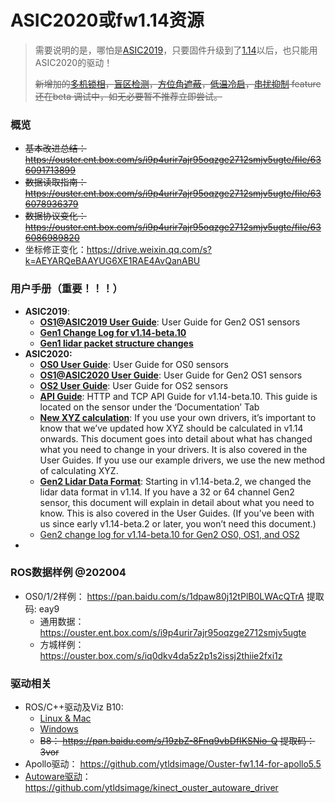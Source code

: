 # ASIC2020或fw1.14资源

> 需要说明的是，哪怕是[ASIC2019](/asic2019)，只要固件升级到了[1.14](https://go.ouster.io/beta-program/beta-10/downloads/)以后，也只能用ASIC2020的驱动！
>
> ~~新增加的[多机锁相](https://go.ouster.io/beta-program/beta-10/phase-lock)，[盲区检测](https://go.ouster.io/beta-program/beta-10/blockage-detection)，[方位角遮蔽](https://go.ouster.io/beta-program/beta-10/azimuth-mask)，[低温冷启](https://go.ouster.io/beta-program/beta-10/cold-start)，[串扰抑制](https://go.ouster.io/beta-program/beta-10/crosstalk-mitigation) feature 还在beta 调试中，如无必要暂不推荐立即尝试。~~

### 概览

- ~~基本改进总结：https://ouster.ent.box.com/s/i9p4urir7ajr95oqzge2712smjv5ugte/file/636091713899~~
- ~~数据读取指南：https://ouster.ent.box.com/s/i9p4urir7ajr95oqzge2712smjv5ugte/file/636078936379~~
- ~~数据协议变化：https://ouster.ent.box.com/s/i9p4urir7ajr95oqzge2712smjv5ugte/file/636086989820~~
- 坐标修正变化：https://drive.weixin.qq.com/s?k=AEYARQeBAAYUG6XE1RAE4AvQanABU

### 用户手册（重要！！！）

- **ASIC2019**:
  - **[OS1@ASIC2019 User Guide](https://data.ouster.io/beta-program/v1.14-beta-10/OS1-Gen1-User-Guide-v1.14.0-beta.10.pdf)**: User Guide for Gen2 OS1 sensors
  - **[Gen1 Change Log  for v1.14-beta.10](https://data.ouster.io/beta-program/v1.14-beta-10/v1.14-beta.10%20Change%20Log%20for%20Gen1%20sensors.pdf?hsCtaTracking=eabc3da7-8b3b-43b0-9901-695650461f5c%7C376c1b88-c6ca-4a9a-9054-84774c369be4)**
  - **[Gen1 lidar packet structure changes](https://data.ouster.io/beta-program/v1.14-beta-10/Gen1%20lidar%20data%20structure.pdf)**
- **ASIC2020:**
  - **[OS0 User Guide](https://data.ouster.io/beta-program/v1.14-beta-10/OS0-User-Guide-v1.14.0-beta.10.pdf)**: User Guide for OS0 sensors
  - **[OS1@ASIC2020 User Guide](https://data.ouster.io/beta-program/v1.14-beta-10/OS1-User-Guide-v1.14.0-beta.10.pdf)**: User Guide for Gen2 OS1 sensors
  - **[OS2 User Guide](https://data.ouster.io/beta-program/v1.14-beta-10/OS2-User-Guide-v1.14.0-beta.10.pdf)**: User Guide for OS2 sensors
  - **[API Guide](https://data.ouster.io/beta-program/v1.14-beta-10/Ouster-Sensor-API-Guide-v1.14.0-beta.10.pdf)**: HTTP and TCP API Guide for v1.14-beta.10. This guide is located on the sensor under the ‘Documentation’ Tab
  - **[New XYZ calculation](https://data.ouster.io/beta-program/v1.14-beta-10/New%20lidar%20range%20data%20to%20XYZ.pdf)**: If you use your own drivers, it’s important to know that we’ve updated how XYZ should be calculated in v1.14 onwards. This document goes into detail about what has changed what you need to change in your drivers. It is also covered in the User Guides. If you use our example drivers, we use the new method of calculating XYZ.
  - **[Gen2 Lidar Data Format](https://data.ouster.io/beta-program/v1.14-beta-10/Gen2%20lidar%20data%20structure.pdf)**: Starting in v1.14-beta.2, we changed the lidar data format in v1.14. If you have a 32 or 64 channel Gen2 sensor, this document will explain in detail about what you need to know. This is also covered in the User Guides. (If you’ve been with us since early v1.14-beta.2 or later, you won’t need this document.)
  - [Gen2 change log for v1.14-beta.10 for Gen2 OS0, OS1, and OS2](https://go.ouster.io/cs/c/?cta_guid=bc08d480-c9de-4d9f-b12d-3f71ec012569&placement_guid=95685290-70f8-40ad-ac06-852b8a74f18a&portal_id=5054152&canon=https%3A%2F%2Fgo.ouster.io%2Fbeta-program%2Fbeta-10%2F&redirect_url=APefjpE3aypj5JldO8uDTiSou217rELOSngfwUsNoS01w_iy8eQBI_EUqDEgF_3hZTeDg1uiTDo96muBilN_Al-RWBWwQfplxJqqUTyGsVXhT-RL-LniLWVunIMmvD0qZviRp5XU6nzDlvzE2A2j058SWmop3p4SWEAziHah1z_F3PLgSTlmvjnN3Twl6nIEH6a7IbndKntuCq0CRFxvkHTNQX4iVqBj2u_SRzOQ6Erfvxihz_DzUErcjSSvPw5Lp65VHmko0RlH_bG0bnQzT-2YsCV5VboHSgcMuR1N8xexmA_EVDbJZVtCxpDYedPizNrIicIUk_XW&click=17f8ff80-288c-481a-b0c2-f255759c03ad&hsutk=f7f9fa89a9b3a83930a447116d9a1796&signature=AAH58kFUkIAS2aQQO8-2S_kVehTQrBE7PQ&pageId=29569243223&__hstc=82216777.f7f9fa89a9b3a83930a447116d9a1796.1589280439546.1590573594493.1590658690686.3&__hssc=82216777.1.1590658690686&__hsfp=1824881308&contentType=landing-page)
- 



### ROS数据样例 @202004

- OS0/1/2样例： https://pan.baidu.com/s/1dpaw80j12tPlB0LWAcQTrA 提取码: eay9
  - 通用数据：https://ouster.ent.box.com/s/i9p4urir7ajr95oqzge2712smjv5ugte
  - 方城样例：https://ouster.box.com/s/iq0dkv4da5z2p1s2issj2thiie2fxi1z



### 驱动相关

- ROS/C++驱动及Viz B10:  
  - [Linux & Mac](https://go.ouster.io/cs/c/?cta_guid=c33771ad-6ac8-404e-814b-1aa531ba471e&placement_guid=3b0f3e91-633f-4d19-8669-92cf1b28fea5&portal_id=5054152&canon=https%3A%2F%2Fgo.ouster.io%2Fbeta-program%2Fbeta-10%2F&redirect_url=APefjpFyDJoUTD0MqJLP8h6LOEkOyxwp1mcbT38xKf2q6Ih9Xphf7gYdyIVn_FcefJjM8xweSzDVMNuqbQ2u0djukJ4nStuhjFGQ4Vd8eB7hUCzseiIy1HXPh9fJDTzqQuHmWPx9hhVcIEB5UTkTaJ8WF7z77PnQ1F1xZj9s7LLhpVVcWdagg2jNT_84ghYoZgxL6D9nXjXYaTRRz5iVULUOpMi-NeVSzw7ztCv0sfC78ZmhDXtzXzEc5fto_V06ZLrPyZSDXXwh6kmqk1BS8Hjpe2NscVAH5VOT8cL99L1Lh08dPY-aUTo&click=2dc344de-dbb7-47cf-859f-4b6a3eefc728&hsutk=f7f9fa89a9b3a83930a447116d9a1796&signature=AAH58kHb1cA0QO52Xbi0oDjgrl9aa6z4LA&pageId=29569243223&__hstc=82216777.f7f9fa89a9b3a83930a447116d9a1796.1589280439546.1590573594493.1590658690686.3&__hssc=82216777.1.1590658690686&__hsfp=1824881308&contentType=landing-page)
  - [Windows](https://go.ouster.io/cs/c/?cta_guid=57fe6e00-88d1-4ed7-bee5-e328b29c1b32&placement_guid=379ffee8-c96e-45ac-9e1f-d18460b50ad1&portal_id=5054152&canon=https%3A%2F%2Fgo.ouster.io%2Fbeta-program%2Fbeta-10%2F&redirect_url=APefjpHER-0TqvfY0lANWaXy6S7d20_XWfP5zKI8rEr_oo-Gntek_Db0wZ3sYuQ-0547IO1QNBx1Gi0oAHmLCrbQplHrtsUFQaDAt5pau0Np_WZGt-RV_IdqQ_SzDpnACTRg-mLZKp9cHpYIT0J-kVYx9xE8GkKOaYIl8Ue8WpCEiG_OCm-Uzf1um6lSSs1rx8wiwVtYpMl3fa9oLxl9rXZjkf-He-RY9Fuv43NW3s8mn7CLenvGqpKn9j9zTGy7uNtMj2_g9wESAidPFRXnGkIaYRaBc3hBeVhmjhpTdHHBvxN2s9L3Klq91A_CTp9-WR-KfsbETTKe&click=833c0b6e-02a3-4150-8fce-0d672ab1c4ec&hsutk=f7f9fa89a9b3a83930a447116d9a1796&signature=AAH58kFai_xEMjYEj2mTlY8honNOzoPcIg&pageId=29569243223&__hstc=82216777.f7f9fa89a9b3a83930a447116d9a1796.1589280439546.1590573594493.1590658690686.3&__hssc=82216777.1.1590658690686&__hsfp=1824881308&contentType=landing-page)
  - ~~B8：  https://pan.baidu.com/s/19zbZ-8Fnq9vbDfIKSNio-Q 提取码：3vor~~
- Apollo驱动：   https://github.com/ytldsimage/Ouster-fw1.14-for-apollo5.5
- [Autoware驱动](https://docs.wixstatic.com/ugd/984e93_b4e43111b1dd420cb3bc2c3e13071e71.pdf?index=true)：https://github.com/ytldsimage/kinect_ouster_autoware_driver
